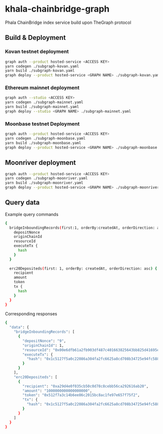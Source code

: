 # khala-chainbridge-graph
Phala ChainBridge index service build upon TheGraph protocol

## Build & Deployment

### Kovan testnet deployment

```sh
graph auth --product hosted-service <ACCESS KEY>
yarn codegen ./subgraph-kovan.yaml
yarn build ./subgraph-kovan.yaml
graph deploy --product hosted-service <GRAPH NAME> ./subgraph-kovan.yaml
```

### Ethereum mainnet deployment

```sh
graph auth --studio <ACCESS KEY>
yarn codegen ./subgraph-mainnet.yaml
yarn build ./subgraph-mainnet.yaml
graph deploy --studio <GRAPH NAME> ./subgraph-mainnet.yaml
```

### Moonbase testnet Deployment

```sh
graph auth --product hosted-service <ACCESS KEY>
yarn codegen ./subgraph-moonbase.yaml
yarn build ./subgraph-moonbase.yaml
graph deploy --product hosted-service <GRAPH NAME> ./subgraph-moonbase.yaml
```

## Moonriver deployment

```sh
graph auth --product hosted-service <ACCESS KEY>
yarn codegen ./subgraph-moonriver.yaml
yarn build ./subgraph-moonriver.yaml
graph deploy --product hosted-service <GRAPH NAME> ./subgraph-moonriver.yaml
```

## Query data

Example query commands

```sh
{
  bridgeInboundingRecords(first:1, orderBy:createdAt, orderDirection: asc) {
    depositNonce
    originChainId
    resourceId
    executeTx {
      hash
    }
  }
  
  erc20Depositeds(first: 1, orderBy: createdAt, orderDirection: asc) {
    recipient
    amount
    token
    tx {
      hash
    }
  }
}
```

Corresponding responses

```sh
{
  "data": {
    "bridgeInboundingRecords": [
      {
        "depositNonce": "9",
        "originChainId": 1,
        "resourceId": "0x00e6dfb61a2fb903df487c401663825643bb825d41695e63df8af6162ab145a6",
        "executeTx": {
          "hash": "0x1c5127f5a0c22086a304fa2fc6625a8cd708b34725e94fc588239305917065c8"
        }
      }
    ],
    "erc20Depositeds": [
      {
        "recipient": "0xa29d4e0f035cb50c0d78c8cebb56ca292616ab20",
        "amount": "1000000000000000000",
        "token": "0x512f7a3c14b6ee86c2015bc8ac1fe97e657f75f2",
        "tx": {
          "hash": "0x1c5127f5a0c22086a304fa2fc6625a8cd708b34725e94fc588239305917065c8"
        }
      }
    ]
  }
}
```
